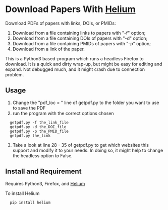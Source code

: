 # Download Papers With [Helium](https://github.com/mherrmann/selenium-python-helium)

Download PDFs of papers with links, DOIs, or PMIDs:
1. Download from a file containing links to papers with "-f" option;
2. Download from a file containing DOIs of papers with "-d" option;
3. Download from a file containing PMIDs of papers with "-p" option; 
4. Download from a link of the paper.

This is a Python3 based-program which runs a headless Firefox to download. It is a quick and dirty wrap-up, but might be easy for editing and expand. Not debugged much, and it might crash due to connection problem. 
## Usage
1. Change the "pdf_loc = " line of getpdf.py to the folder you want to use to save the PDF
2. run the program with the correct options chosen 
````
  getpdf.py -f the_link_file
  getpdf.py -d the_DOI_file
  getpdf.py -p the_PMID_file
  getpdf.py the_link
```` 
3. Take a look at line 28 - 35 of getpdf.py to get which websites this support and modify it to your needs. In doing so, it might help to change the headless option to False.

## Install and Requirement
Requires Python3, Firefox, and [Helium](https://github.com/mherrmann/selenium-python-helium)

To install Helium
````
  pip install helium
```` 

